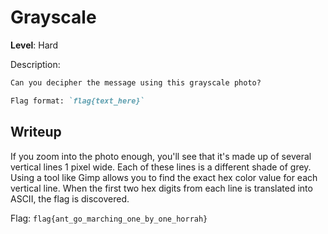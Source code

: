 # Grayscale

**Level**: Hard

Description:

```markdown
Can you decipher the message using this grayscale photo?

Flag format: `flag{text_here}`
```

## Writeup

If you zoom into the photo enough, you'll see that it's made up of several vertical lines 1 pixel wide. Each of these lines is a different shade of grey. Using a tool like Gimp allows you to find the exact hex color value for each vertical line. When the first two hex digits from each line is translated into ASCII, the flag is discovered.

Flag: `flag{ant_go_marching_one_by_one_horrah}`
